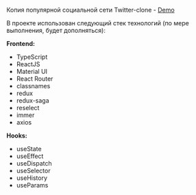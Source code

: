Копия популярной социальной сети Twitter-clone - [Demo](https://react-twitter-clone-gules.vercel.app/)

В проекте использован следующий стек технологий (по мере выполнения, будет дополняться):

**Frontend:**

-   TypeScript
-   ReactJS
-   Material UI
-   React Router
-   classnames
-   redux
-   redux-saga
-   reselect
-   immer
-   axios

**Hooks:**

-   useState
-   useEffect
-   useDispatch
-   useSelector
-   useHistory
-   useParams
